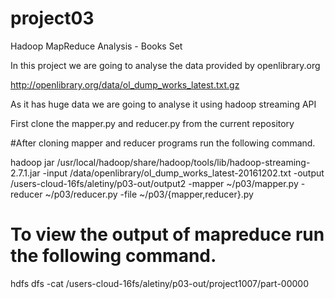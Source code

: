 # project03

Hadoop MapReduce Analysis - Books Set

In this project we are going to analyse the data provided by openlibrary.org

http://openlibrary.org/data/ol_dump_works_latest.txt.gz

As it has huge data we are going to analyse it using hadoop streaming API


First clone the mapper.py and reducer.py from the current repository



#After cloning mapper and reducer programs run the following command.

hadoop jar /usr/local/hadoop/share/hadoop/tools/lib/hadoop-streaming-2.7.1.jar -input /data/openlibrary/ol_dump_works_latest-20161202.txt -output /users-cloud-16fs/aletiny/p03-out/output2 -mapper ~/p03/mapper.py -reducer ~/p03/reducer.py -file ~/p03/{mapper,reducer}.py

# To view the output of mapreduce run the following command.
hdfs dfs -cat /users-cloud-16fs/aletiny/p03-out/project1007/part-00000
